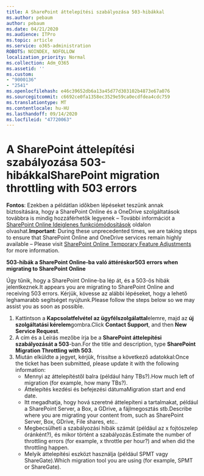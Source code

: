 ```yaml
---
title: A SharePoint áttelepítési szabályozása 503-hibákkal
ms.author: pebaum
author: pebaum
ms.date: 04/21/2020
ms.audience: ITPro
ms.topic: article
ms.service: o365-administration
ROBOTS: NOINDEX, NOFOLLOW
localization_priority: Normal
ms.collection: Adm_O365
ms.assetid: ''
ms.custom:
- "9000136"
- "2541"
ms.openlocfilehash: e46c39652db6a13a45d77d303102b4873e67a076
ms.sourcegitcommit: c6692ce0fa1358ec3529e59ca0ecdfdea4cdc759
ms.translationtype: MT
ms.contentlocale: hu-HU
ms.lasthandoff: 09/14/2020
ms.locfileid: "47720063"
---
```

# <a name="sharepoint-migration-throttling-with-503-errors"></a><span data-ttu-id="11248-102">A SharePoint áttelepítési szabályozása 503-hibákkal</span><span class="sxs-lookup"><span data-stu-id="11248-102">SharePoint migration throttling with 503 errors</span></span>

<span data-ttu-id="11248-103">**Fontos**: Ezekben a példátlan időkben lépéseket teszünk annak biztosítására, hogy a SharePoint Online és a OneDrive szolgáltatások továbbra is mindig hozzáférhetők legyenek – További információt a [SharePoint Online Ideiglenes funkciómódosítások](https://aka.ms/ODSPAdjustments) oldalon olvashat.</span><span class="sxs-lookup"><span data-stu-id="11248-103">**Important**: During these unprecedented times, we are taking steps to ensure that SharePoint Online and OneDrive services remain highly available – Please visit [SharePoint Online Temporary Feature Adjustments](https://aka.ms/ODSPAdjustments) for more information.</span></span>

<span data-ttu-id="11248-104">**503-hibák a SharePoint Online-ba való áttéréskor**</span><span class="sxs-lookup"><span data-stu-id="11248-104">**503 errors when migrating to SharePoint Online**</span></span>

<span data-ttu-id="11248-105">Úgy tűnik, hogy a SharePoint Online-ba lép át, és a 503-ös hibák jelentkeznek.</span><span class="sxs-lookup"><span data-stu-id="11248-105">It appears you are migrating to SharePoint Online and receiving 503 errors.</span></span> <span data-ttu-id="11248-106">Kérjük, kövesse az alábbi lépéseket, hogy a lehető leghamarabb segítséget nyújtunk.</span><span class="sxs-lookup"><span data-stu-id="11248-106">Please follow the steps below so we may assist you as soon as possible.</span></span> 

1. <span data-ttu-id="11248-107">Kattintson a **Kapcsolatfelvétel az ügyfélszolgálattal**elemre, majd az **új szolgáltatási kérelem**gombra.</span><span class="sxs-lookup"><span data-stu-id="11248-107">Click **Contact Support**, and then **New Service Request**.</span></span>
2. <span data-ttu-id="11248-108">A cím és a Leírás mezőbe írja be a **SharePoint áttelepítési szabályozását a 503**-ban.</span><span class="sxs-lookup"><span data-stu-id="11248-108">For the title and description, type **SharePoint Migration Throttling with 503**.</span></span>
3. <span data-ttu-id="11248-109">Miután elküldte a jegyet, kérjük, frissítse a következő adatokkal:</span><span class="sxs-lookup"><span data-stu-id="11248-109">Once the ticket has been submitted, please update it with the following information:</span></span>
    - <span data-ttu-id="11248-110">Mennyi az áttelepítéstől balra (például hány TBs?).</span><span class="sxs-lookup"><span data-stu-id="11248-110">How much left of migration (for example, how many TBs?).</span></span>
    - <span data-ttu-id="11248-111">Áttelepítés kezdési és befejezési dátuma</span><span class="sxs-lookup"><span data-stu-id="11248-111">Migration start and end date.</span></span>
    - <span data-ttu-id="11248-112">Itt megadhatja, hogy hová szeretné áttelepíteni a tartalmakat, például a SharePoint Server, a Box, a GDrive, a fájlmegosztás stb.</span><span class="sxs-lookup"><span data-stu-id="11248-112">Describe where you are migrating your content from, such as SharePoint Server, Box, GDrive, File shares, etc..</span></span>
    - <span data-ttu-id="11248-113">Megbecsülheti a szabályozási hibák számát (például az x fojtószelep óránként?), és mikor történt a szabályozás.</span><span class="sxs-lookup"><span data-stu-id="11248-113">Estimate the number of throttling errors (for example, x throttle per hour?) and when did the throttling happen.</span></span>
    - <span data-ttu-id="11248-114">Melyik áttelepítési eszközt használja (például SPMT vagy ShareGate).</span><span class="sxs-lookup"><span data-stu-id="11248-114">Which migration tool you are using (for example, SPMT or ShareGate).</span></span>


